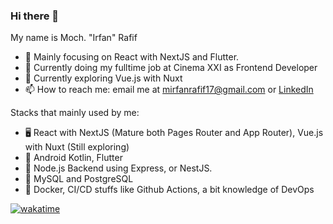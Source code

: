 ### Hi there 👋

My name is Moch. "Irfan" Rafif

- 🔎 Mainly focusing on React with NextJS and Flutter. 
- 👷 Currently doing my fulltime job at Cinema XXI as Frontend Developer
- 🌱 Currently exploring Vue.js with Nuxt 
- 📫 How to reach me: email me at mirfanrafif17@gmail.com or [LinkedIn](https://www.linkedin.com/in/mirfanrafif17/)

Stacks that mainly used by me:
- 🖥️ React with NextJS (Mature both Pages Router and App Router), Vue.js with Nuxt (Still exploring)
- 📱 Android Kotlin, Flutter
- 🍝 Node.js Backend using Express, or NestJS.
- 🧾 MySQL and PostgreSQL
- 🎹 Docker, CI/CD stuffs like Github Actions, a bit knowledge of DevOps


[![wakatime](https://wakatime.com/badge/user/adccd9a4-6c79-4608-bfcd-0187030991da.svg)](https://wakatime.com/@adccd9a4-6c79-4608-bfcd-0187030991da)

<!--
**mirfanrafif/mirfanrafif** is a ✨ _special_ ✨ repository because its `README.md` (this file) appears on your GitHub profile.

Here are some ideas to get you started:

- 🔭 I’m currently working on ...
- 🌱 I’m currently learning ...
- 👯 I’m looking to collaborate on ...
- 🤔 I’m looking for help with ...
- 💬 Ask me about ...
- 📫 How to reach me: ...
- 😄 Pronouns: ...
- ⚡ Fun fact: ...
-->
